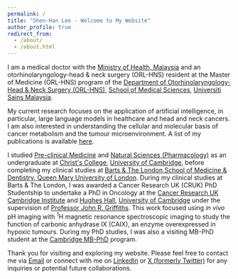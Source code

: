 ```yaml
---
permalink: /
title: "Shen-Han Lee - Welcome to My Website"
author_profile: true
redirect_from: 
  - /about/
  - /about.html
---
```


I am a medical doctor with the [Ministry of Health, Malaysia](https://www.moh.gov.my/) and an otorhinolaryngology-head & neck surgery (ORL-HNS) resident at the Master of Medicine (ORL-HNS) program of the [Department of Otorhinolaryngology-Head & Neck Surgery (ORL-HNS)](https://medic.usm.my/home-orlhns.html), [School of Medical Sciences](https://medic.usm.my/), [Universiti Sains Malaysia](https://www.usm.my/). 

My current research focuses on the application of artificial intelligence, in particular, large language models in healthcare and head and neck cancers. I am also interested in understanding the cellular and molecular basis of cancer metabolism and the tumour microenvironment. A list of my publications is available [here](https://shenhanlee.github.io/publications).

I studied [Pre-clinical Medicine](https://www.biology.cam.ac.uk/undergrads/MedST/Current/Course/Years1and2) and [Natural Sciences (Pharmacology)](https://www.phar.cam.ac.uk/undergrads/bbs) as an undergraduate at [Christ's College](https://www.christs.cam.ac.uk), [University of Cambridge](https://www.cam.ac.uk), before completing my clinical studies at [Barts & The London School of Medicine & Dentistry, Queen Mary University of London](https://www.qmul.ac.uk/fmd/). During my clinical studies at Barts & The London, I was awarded a Cancer Research UK (CRUK) PhD Studentship to undertake a PhD in Oncology at the [Cancer Research UK Cambridge Institute](https://www.cruk.cam.ac.uk) and [Hughes Hall](https://www.hughes.cam.ac.uk), [University of Cambridge](https://www.cam.ac.uk) under the supervision of [Professor John R. Griffiths](https://crukcambridgecentre.org.uk/users/griffiths). This work focused using <i>in vivo</i> pH imaging with <sup>1</sup>H magnetic resonance spectroscopic imaging to study the function of carbonic anhydrase IX (CAIX), an enzyme overexpressed in hypoxic tumours. During my PhD studies, I was also a visiting MB-PhD student at the [Cambridge MB-PhD](https://www.medschl.cam.ac.uk/clinical-school-mbphd-course-information) program.

Thank you for visiting and exploring my website. Please feel free to contact me via [Email](mailto:shen-han.lee@cantab.net) or connect with me on [LinkedIn](https://www.linkedin.com/in/shenhanlee/) or [X (formerly Twitter)](https://x.com/ShenHanLee) for any inquiries or potential future collaborations.  

